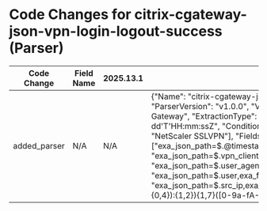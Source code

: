 # Code Changes for citrix-cgateway-json-vpn-login-logout-success (Parser)

| Code Change | Field Name | 2025.13.1 | 2025.14.1 |
|-------------|------------|-----------|------------|
| added_parser | N/A | N/A | {"Name": "citrix-cgateway-json-vpn-login-logout-success", "ParserVersion": "v1.0.0", "Vendor": "Citrix", "Product": "Citrix Gateway", "ExtractionType": "json", "TimeFormat": "yyyy-MM-dd'T'HH:mm:ssZ", "Conditions": ["\"action\":\"", "\"Vendor\":\"Citrix\"", "NetScaler SSLVPN"], "Fields": ["exa_json_path=$.@timestamp,exa_field_name=time", "exa_json_path=$.vpn_client_type,exa_field_name=vpn_client_type", "exa_json_path=$.user_agent,exa_field_name=user_agent", "exa_json_path=$.user,exa_field_name=user", "exa_json_path=$.src_ip,exa_regex=^({src_ip}((([0-9a-fA-F.]{0,4}):{1,2}){1,7}([0-9a-fA-F]){0,4})|(((25[0-5]|(2[0-4]|1\d|[0-9]|)\d)\.?\b){4}))(:({src_port}\d+))?$", "exa_json_path=$.session_id,exa_field_name=session_id", "exa_json_path=$.host,exa_field_name=host", "exa_json_path=$.event_type,exa_field_name=event_name", "exa_json_path=$.dest_port,exa_field_name=dest_port", "exa_json_path=$.dest_ip,exa_regex=^({dest_ip}((([0-9a-fA-F.]{0,4}):{1,2}){1,7}([0-9a-fA-F]){0,4})|(((25[0-5]|(2[0-4]|1\d|[0-9]|)\d)\.?\b){4}))(:({dest_port}\d+))?$", "exa_json_path=$.action,exa_field_name=action", "exa_json_path=$..rule_id,exa_field_name=rule_id"]} |